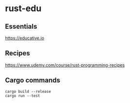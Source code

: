 # rust-edu

## Essentials
https://educative.io

## Recipes
https://www.udemy.com/course/rust-programming-recipes

## Cargo commands

```shell
cargo build --release
cargo run --test
```